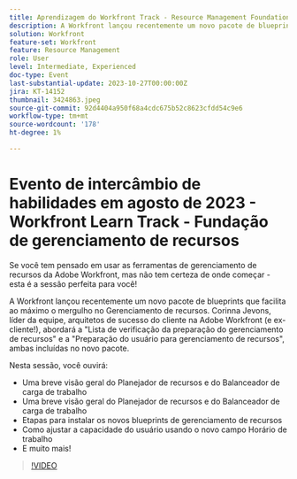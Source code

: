 ```yaml
---
title: Aprendizagem do Workfront Track - Resource Management Foundation
description: A Workfront lançou recentemente um novo pacote de blueprints que facilita ao máximo o mergulho no Gerenciamento de recursos.   Uma breve visão geral das etapas do Planejador de recursos e do Balanceador de carga de trabalho para instalar os novos Blueprints de gerenciamento de recursos
solution: Workfront
feature-set: Workfront
feature: Resource Management
role: User
level: Intermediate, Experienced
doc-type: Event
last-substantial-update: 2023-10-27T00:00:00Z
jira: KT-14152
thumbnail: 3424863.jpeg
source-git-commit: 92d4404a950f68a4cdc675b52c8623cfdd54c9e6
workflow-type: tm+mt
source-wordcount: '178'
ht-degree: 1%

---
```



# Evento de intercâmbio de habilidades em agosto de 2023 - Workfront Learn Track - Fundação de gerenciamento de recursos

Se você tem pensado em usar as ferramentas de gerenciamento de recursos da Adobe Workfront, mas não tem certeza de onde começar - esta é a sessão perfeita para você!

A Workfront lançou recentemente um novo pacote de blueprints que facilita ao máximo o mergulho no Gerenciamento de recursos. Corinna Jevons, líder da equipe, arquitetos de sucesso do cliente na Adobe Workfront (e ex-cliente!), abordará a &quot;Lista de verificação da preparação do gerenciamento de recursos&quot; e a &quot;Preparação do usuário para gerenciamento de recursos&quot;, ambas incluídas no novo pacote.

Nesta sessão, você ouvirá:

* Uma breve visão geral do Planejador de recursos e do Balanceador de carga de trabalho
* Uma breve visão geral do Planejador de recursos e do Balanceador de carga de trabalho
* Etapas para instalar os novos blueprints de gerenciamento de recursos
* Como ajustar a capacidade do usuário usando o novo campo Horário de trabalho
* E muito mais!

>[!VIDEO](https://video.tv.adobe.com/v/3424863/?learn=on)
